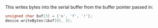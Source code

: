 This writes bytes into the serial buffer from the buffer pointer passed in:

```cpp
unsigned char buf[3] = {'o', 'f', '!'};
device.writeBytes(&buf[0], 3);
```
